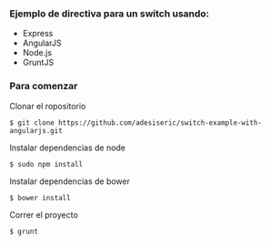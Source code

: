 ### Ejemplo de directiva para un switch usando: ###

* Express
* AngularJS
* Node.js
* GruntJS

### Para comenzar ###

Clonar el ropositorio

>
    $ git clone https://github.com/adesiseric/switch-example-with-angularjs.git

Instalar dependencias de node
>
    $ sudo npm install

Instalar dependencias de bower
>
    $ bower install

Correr el proyecto
>
    $ grunt
